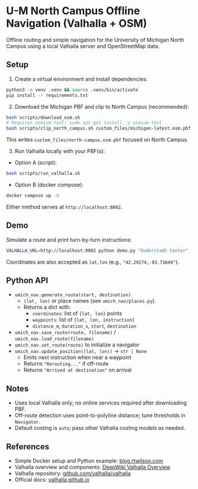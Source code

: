 # U-M North Campus Offline Navigation (Valhalla + OSM)

Offline routing and simple navigation for the University of Michigan North Campus using a local Valhalla server and OpenStreetMap data.

## Setup

1) Create a virtual environment and install dependencies:

```bash
python3 -m venv .venv && source .venv/bin/activate
pip install -r requirements.txt
```

2) Download the Michigan PBF and clip to North Campus (recommended):

```bash
bash scripts/download_osm.sh
# Requires osmium-tool: sudo apt-get install -y osmium-tool
bash scripts/clip_north_campus.sh custom_files/michigan-latest.osm.pbf
```

This writes `custom_files/north-campus.osm.pbf` focused on North Campus.

3) Run Valhalla locally with your PBF(s):

- Option A (script):
```bash
bash scripts/run_valhalla.sh
```

- Option B (docker compose):
```bash
docker compose up -d
```

Either method serves at `http://localhost:8002`.

## Demo

Simulate a route and print turn-by-turn instructions:

```bash
VALHALLA_URL=http://localhost:8002 python demo.py "Duderstadt Center" --start "Pierpont Commons"
```

Coordinates are also accepted as `lat,lon` (e.g., `"42.29274,-83.71649"`).

## Python API

- `umich_nav.generate_route(start, destination)`
  - `(lat, lon)` or place names (see `umich_nav/places.py`).
  - Returns a dict with:
    - `coordinates`: list of `{lat, lon}` points
    - `waypoints`: list of `{lat, lon, instruction}`
    - `distance_m`, `duration_s`, `start`, `destination`
- `umich_nav.save_route(route, filename)` / `umich_nav.load_route(filename)`
- `umich_nav.set_route(route)` to initialize a navigator
- `umich_nav.update_position((lat, lon))` → `str | None`
  - Emits next instruction when near a waypoint
  - Returns `"Rerouting..."` if off-route
  - Returns `"Arrived at destination"` on arrival

## Notes

- Uses local Valhalla only; no online services required after downloading PBF.
- Off-route detection uses point-to-polyline distance; tune thresholds in `Navigator`.
- Default costing is `auto`; pass other Valhalla costing models as needed.

## References

- Simple Docker setup and Python example: [blog.rtwilson.com](https://blog.rtwilson.com/simple-self-hosted-openstreetmap-routing-using-valhalla-and-docker/)
- Valhalla overview and components: [DeepWiki Valhalla Overview](https://deepwiki.com/valhalla/valhalla/1-overview)
- Valhalla repository: [github.com/valhalla/valhalla](https://github.com/valhalla/valhalla/tree/master)
- Official docs: [valhalla.github.io](https://valhalla.github.io/valhalla/)

